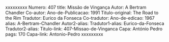 xxxxxxxxx
Numero: 407
title: Missão de Vingança
Autor: A Bertram Chandler
Co-autor: 
Ano-de-Publicacao: 1991
Titulo-original: The Road to the Rim
Tradutor: Eurico da Fonseca
Co-tradutor: 
Ano-de-edicao: 1967
alias: A-Bertram-Chandler
Autor2-alias: 
Tradutor1-alias: Eurico-da-Fonseca
Tradutor2-alias: 
Titulo-link: 407-Missao-de-Vinganca
Capa: António Pedro
pags: 170
Capa-link: Antonio-Pedro
xxxxxxxxx